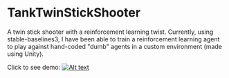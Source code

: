 # TankTwinStickShooter
A twin stick shooter with a reinforcement learning twist. Currently, using stable-baselines3, I have been able to train a reinforcement learning agent to play against hand-coded "dumb" agents in a custom environment (made using Unity).

Click to see demo:
[![Alt text](https://img.youtube.com/vi/ni-qxS2vzz8/0.jpg)](https://www.youtube.com/watch?v=ni-qxS2vzz8)
